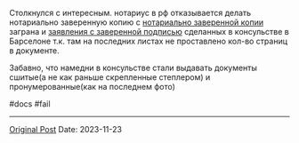 Столкнулся с интересным. нотариус в рф отказывается
делать нотариально заверенную копию с [нотариально заверенной копии](1645.md) заграна и [заявления с заверенной подписью](1420.md) сделанных в консульстве в Барселоне т.к. там на последних листах не проставлено кол-во страниц в документе.


Забавно, что намедни в консульстве стали выдавать документы сшитые(а не как раньше скрепленные степлером) и пронумерованные(как на последнем фото)

#docs #fail

---
[Original Post](https://t.me/lev2tarragona/1726)
Date: 2023-11-23
